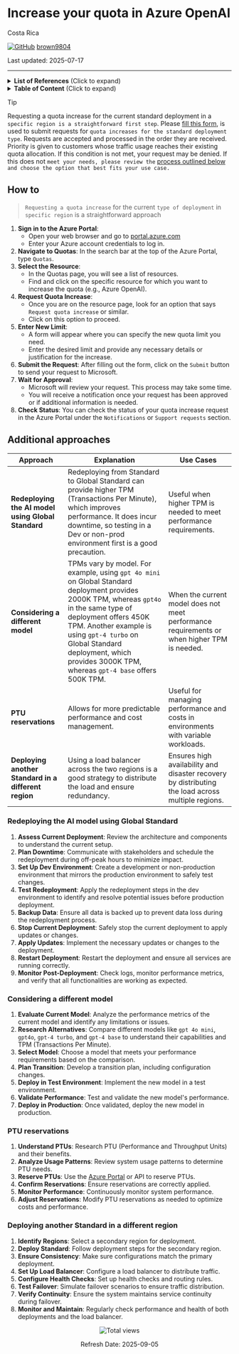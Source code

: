 # Increase your quota in Azure OpenAI

Costa Rica

[![GitHub](https://img.shields.io/badge/--181717?logo=github&logoColor=ffffff)](https://github.com/)
[brown9804](https://github.com/brown9804)

Last updated: 2025-07-17

----------

<details>
<summary><b>List of References</b> (Click to expand)</summary>

- [Azure OpenAI Service: Request for Quota Increase](https://customervoice.microsoft.com/Pages/ResponsePage.aspx?id=v4j5cvGGr0GRqy180BHbR4xPXO648sJKt4GoXAed-0pUMFE1Rk9CU084RjA0TUlVSUlMWEQzVkJDNCQlQCN0PWcu) - Form
- [Azure OpenAI Service quotas and limits](https://learn.microsoft.com/en-us/azure/ai-services/openai/quotas-limits)
- [Manage Azure OpenAI Service quota](https://learn.microsoft.com/en-us/azure/ai-services/openai/how-to/quota?tabs=rest)
- [Azure OpenAI Service models](https://learn.microsoft.com/en-us/azure/ai-services/openai/concepts/models)
- [Strategies for Optimizing High-Volume Token Usage with Azure OpenAI](https://techcommunity.microsoft.com/t5/fasttrack-for-azure/strategies-for-optimizing-high-volume-token-usage-with-azure/ba-p/4007751)
- [Azure OpenAI Service Multitenant Load Balancing and TPM Handling](https://learn.microsoft.com/en-us/samples/azure-samples/shared-azure-openai-tpm/azure-openai-service-multitenant-load-balancing-and-tpm-handling/)

</details>

<details>
<summary><b>Table of Content</b> (Click to expand)</summary>

- [How to](#how-to)
- [Additional approaches](#additional-approaches)
   - [Redeploying the AI model using Global Standard](#redeploying-the-ai-model-using-global-standard)
   - [Considering a different model](#considering-a-different-model)
   - [PTU reservations](#ptu-reservations)
   - [Deploying another Standard in a different region](#deploying-another-standard-in-a-different-region)

</details>

> [!TIP]
> Requesting a quota increase for the current standard deployment in a `specific region is a straightforward first step`. Please [fill this form](https://customervoice.microsoft.com/Pages/ResponsePage.aspx?id=v4j5cvGGr0GRqy180BHbR4xPXO648sJKt4GoXAed-0pUMFE1Rk9CU084RjA0TUlVSUlMWEQzVkJDNCQlQCN0PWcu), is used to submit requests for `quota increases for the standard deployment type`. Requests are accepted and processed in the order they are received. Priority is given to customers whose traffic usage reaches their existing quota allocation. If this condition is not met, your request may be denied.  If this does not `meet your needs, please review the` [process outlined below](#additional-approaches) `and choose the option that best fits your use case.`

## How to 

> `Requesting a quota increase` for the current `type of deployment` in `specific region` is a straightforward approach 

1. **Sign in to the Azure Portal**:
   - Open your web browser and go to [portal.azure.com](https://portal.azure.com/)
   - Enter your Azure account credentials to log in.
2. **Navigate to Quotas**: In the search bar at the top of the Azure Portal, type `Quotas`.
3. **Select the Resource**:
   - In the Quotas page, you will see a list of resources.
   - Find and click on the specific resource for which you want to increase the quota (e.g., Azure OpenAI).
4. **Request Quota Increase**:
   - Once you are on the resource page, look for an option that says `Request quota increase` or similar.
   - Click on this option to proceed.
5. **Enter New Limit**:
   - A form will appear where you can specify the new quota limit you need.
   - Enter the desired limit and provide any necessary details or justification for the increase.
6. **Submit the Request**: After filling out the form, click on the `Submit` button to send your request to Microsoft.
7. **Wait for Approval**:
   - Microsoft will review your request. This process may take some time.
   - You will receive a notification once your request has been approved or if additional information is needed.
8. **Check Status**: You can check the status of your quota increase request in the Azure Portal under the `Notifications` or `Support requests` section.

## Additional approaches 

| **Approach** | **Explanation** | **Use Cases** |
|---------------------|-----------------|---------------|
| **Redeploying the AI model using Global Standard** | Redeploying from Standard to Global Standard can provide higher TPM (Transactions Per Minute), which improves performance. It does incur downtime, so testing in a Dev or non-prod environment first is a good precaution. | Useful when higher TPM is needed to meet performance requirements. | 
| **Considering a different model** | TPMs vary by model. For example, using `gpt 4o mini` on Global Standard deployment provides 2000K TPM, whereas `gpt4o` in the same type of deployment offers 450K TPM. Another example is using `gpt-4 turbo` on Global Standard deployment, which provides 3000K TPM, whereas `gpt-4 base` offers 500K TPM. | When the current model does not meet performance requirements or when higher TPM is needed. | 
| **PTU reservations** | Allows for more predictable performance and cost management. | Useful for managing performance and costs in environments with variable workloads. |
| **Deploying another Standard in a different region** | Using a load balancer across the two regions is a good strategy to distribute the load and ensure redundancy. | Ensures high availability and disaster recovery by distributing the load across multiple regions. | 

### Redeploying the AI model using Global Standard

1. **Assess Current Deployment**: Review the architecture and components to understand the current setup.
2. **Plan Downtime**: Communicate with stakeholders and schedule the redeployment during off-peak hours to minimize impact.
3. **Set Up Dev Environment**: Create a development or non-production environment that mirrors the production environment to safely test changes.
4. **Test Redeployment**: Apply the redeployment steps in the dev environment to identify and resolve potential issues before production deployment.
5. **Backup Data**: Ensure all data is backed up to prevent data loss during the redeployment process.
6.  **Stop Current Deployment**: Safely stop the current deployment to apply updates or changes.
7.  **Apply Updates**: Implement the necessary updates or changes to the deployment.
8.  **Restart Deployment**: Restart the deployment and ensure all services are running correctly.
9.  **Monitor Post-Deployment**: Check logs, monitor performance metrics, and verify that all functionalities are working as expected. 

### Considering a different model

1. **Evaluate Current Model**: Analyze the performance metrics of the current model and identify any limitations or issues.
2. **Research Alternatives**: Compare different models like `gpt 4o mini`, `gpt4o`, `gpt-4 turbo`, and `gpt-4 base` to understand their capabilities and TPM (Transactions Per Minute).
3. **Select Model**: Choose a model that meets your performance requirements based on the comparison.
4. **Plan Transition**: Develop a transition plan, including configuration changes.
5. **Deploy in Test Environment**: Implement the new model in a test environment.
6. **Validate Performance**: Test and validate the new model's performance.
7. **Deploy in Production**: Once validated, deploy the new model in production.

### PTU reservations

1. **Understand PTUs**: Research PTU (Performance and Throughput Units) and their benefits.
2. **Analyze Usage Patterns**: Review system usage patterns to determine PTU needs.
3. **Reserve PTUs**: Use the [Azure Portal](https://portal.azure.com) or API to reserve PTUs.
4. **Confirm Reservations**: Ensure reservations are correctly applied.
5. **Monitor Performance**: Continuously monitor system performance.
6. **Adjust Reservations**: Modify PTU reservations as needed to optimize costs and performance. 

### Deploying another Standard in a different region

1. **Identify Regions**: Select a secondary region for deployment.
2. **Deploy Standard**: Follow deployment steps for the secondary region.
3. **Ensure Consistency**: Make sure configurations match the primary deployment.
4. **Set Up Load Balancer**: Configure a load balancer to distribute traffic.
5. **Configure Health Checks**: Set up health checks and routing rules.
6. **Test Failover**: Simulate failover scenarios to ensure traffic distribution.
7. **Verify Continuity**: Ensure the system maintains service continuity during failover.
8. **Monitor and Maintain**: Regularly check performance and health of both deployments and the load balancer.
   
<!-- START BADGE -->
<div align="center">
  <img src="https://img.shields.io/badge/Total%20views-1443-limegreen" alt="Total views">
  <p>Refresh Date: 2025-09-05</p>
</div>
<!-- END BADGE -->

